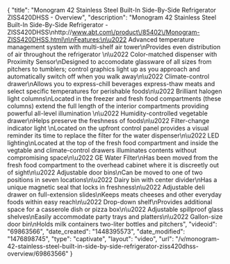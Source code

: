 {
    "title": "Monogram 42 Stainless Steel Built-In Side-By-Side Refrigerator ZISS420DHSS - Overview",
    "description": "Monogram 42  Stainless Steel Built-In Side-By-Side Refrigerator - ZISS420DHSS\nhttp:\/\/www.abt.com\/product\/85402\/Monogram-ZISS420DHSS.html\n\nFeatures:\n\u2022 Advanced temperature management system with multi-shelf air tower\nProvides even distribution of air throughout the refrigerator \n\u2022 Color-matched dispenser with Proximity Sensor\nDesigned to accomodate glassware of all sizes from pitchers to tumblers; control graphics light up as you approach and automatically switch off when you walk away\n\u2022 Climate-control drawer\nAllows you to express-chill beverages express-thaw meats and select specific temperatures for perishable foods\n\u2022 Brilliant halogen light columns\nLocated in the freezer and fresh food compartments (these columns) extend the full length of the interior compartments providing powerful all-level illumination \n\u2022 Humidity-controlled vegetable drawer\nHelps preserve the freshness of foods\n\u2022 Filter-change indicator light \nLocated on the upfront control panel provides a visual reminder its time to replace the filter for the water dispenser\n\u2022 LED lighting\nLocated at the top of the fresh food compartment and inside the vegtable and climate-control drawers illuminates contents without compromising space\n\u2022 GE Water Filter\nHas been moved from the fresh food compartment to the overhead cabinet where it is discreetly out of sight\n\u2022 Adjustable door bins\nCan be moved to one of two positions in seven locations\n\u2022 Dairy bin with center divider\nHas a unique magnetic seal that locks in freshness\n\u2022 Adjustable deli drawer on full-extension slides\nKeeps meats cheeses and other everyday foods within easy reach\n\u2022 Drop-down shelf\nProvides additional space for a casserole dish or pizza box\n\u2022 Adjustable spillproof glass shelves\nEasily accommodate party trays and platters\n\u2022 Gallon-size door bin\nHolds milk containers two-liter bottles and pitchers",
    "videoid": "69863566",
    "date_created": "1448395573",
    "date_modified": "1476898745",
    "type": "captivate",
    "layout": "video",
    "url": "\/v\/monogram-42-stainless-steel-built-in-side-by-side-refrigerator-ziss420dhss-overview\/69863566"
}
